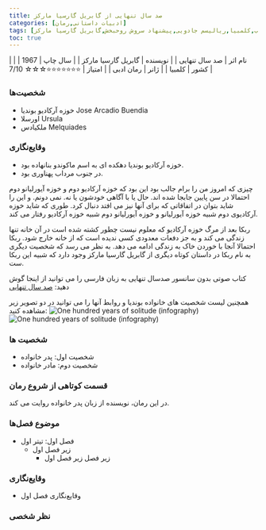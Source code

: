 ```yaml
---
title: صد سال تنهایی از گابریل گارسیا مارکز
categories: [ادبیات داستانی,رمان]
tags: [کمدی,داستان,باشگاه کتاب,کلمبیا,ریالیسم جادویی,پیشنهاد سروش روحبخش,گابریل گارسیا مارکز]
toc: true
---
```



| نام اثر | صد سال تنهایی |
| نویسنده | گابریل گارسیا مارکز |
| سال چاپ | 1967 |
| کشور | کلمبیا |
| ژانر | رمان ادبی |
| امتیاز | ⭐⭐⭐⭐⭐⭐⭐☆☆☆ 7/10 |


### شخصیت‌ها
- خوزه آرکادیو بوندیا Jose Arcadio Buendia
- اورسلا Ursula
- ملکیادس Melquiades

### وقایع‌نگاری

- خوزه آرکادیو بوندیا دهکده ای به اسم ماکوندو بنانهاده بود. 
- در جنوب مرداب پهناوری بود.

چیزی که امروز من را برام جالب بود این بود که خوزه آرکادیو دوم و خوزه آیورلیانو دوم احتمالا در سن پایین جابجا شده اند. حال یا با آگاهی خودشون یا نه. نمی دونم. و این را شاید بتوان در اتفاقاتی که برای آنها نیز می افتد دنبال کرد. طوری که شاید خوزه آرکادیوی دوم شبیه خوزه آیورلیانو و خوزه آیورلیانو دوم شبیه خوزه آرکادیو رفتار می کند.

ربکا بعد از مرگ خوزه آرکادیو که معلوم نیست چطور کشته شده است در آن خانه تنها زندگی می کند و به جز دفعات معدودی کسی ندیده است که از خانه خارج شود. ربکا احتمالا آنجا با خوردن خاک به زندگی ادامه می دهد. به نظر می رسد که شخصیت دیگری به نام ربکا در داستان کوتاه دیگری از گابریل گارسیا مارکز وجود دارد که شبیه این ربکا ست.

کتاب صوتی بدون سانسور صدسال تنهایی به زبان فارسی را می توانید از اینجا گوش دهید:
[صد سال تنهایی](https://www.youtube.com/watch?v=adbd0PU5f0o&list=PL-sl6GiB4NOZqcx40LBZdUFhkiqD4fcD_)

همچنین لیست شخصیت های خانواده بوندیا و روابط آنها را می توانید در دو تصویر زیر مشاهده کنید:
![One hundred years of solitude (infography)](sad_sal_tanhaei1.jpg)
![One hundred years of solitude (infography)](sad_sal_tanhaei2.jpg)





### شخصیت ها
- شخصیت اول: پدر خانواده
- شخصیت دوم: مادر خانواده

### قسمت کوتاهی از شروع رمان
در این رمان، نویسنده از زبان پدر خانواده روایت می کند.

### موضوع فصل‌ها
- فصل اول: تیتر اول
  - زیر فصل اول
    - زیر فصل زیر فصل اول

### وقایع‌نگاری
- وقایع‌نگاری فصل اول

### نظر شخصی



